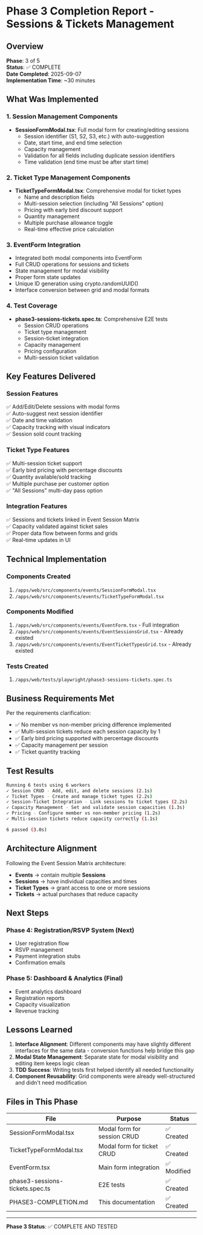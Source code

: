 # Phase 3 Completion Report - Sessions & Tickets Management

## Overview
**Phase**: 3 of 5  
**Status**: ✅ COMPLETE  
**Date Completed**: 2025-09-07  
**Implementation Time**: ~30 minutes  

## What Was Implemented

### 1. Session Management Components
- **SessionFormModal.tsx**: Full modal form for creating/editing sessions
  - Session identifier (S1, S2, S3, etc.) with auto-suggestion
  - Date, start time, and end time selection
  - Capacity management
  - Validation for all fields including duplicate session identifiers
  - Time validation (end time must be after start time)

### 2. Ticket Type Management Components  
- **TicketTypeFormModal.tsx**: Comprehensive modal for ticket types
  - Name and description fields
  - Multi-session selection (including "All Sessions" option)
  - Pricing with early bird discount support
  - Quantity management
  - Multiple purchase allowance toggle
  - Real-time effective price calculation

### 3. EventForm Integration
- Integrated both modal components into EventForm
- Full CRUD operations for sessions and tickets
- State management for modal visibility
- Proper form state updates
- Unique ID generation using crypto.randomUUID()
- Interface conversion between grid and modal formats

### 4. Test Coverage
- **phase3-sessions-tickets.spec.ts**: Comprehensive E2E tests
  - Session CRUD operations
  - Ticket type management
  - Session-ticket integration
  - Capacity management
  - Pricing configuration
  - Multi-session ticket validation

## Key Features Delivered

### Session Features
✅ Add/Edit/Delete sessions with modal forms  
✅ Auto-suggest next session identifier  
✅ Date and time validation  
✅ Capacity tracking with visual indicators  
✅ Session sold count tracking  

### Ticket Type Features
✅ Multi-session ticket support  
✅ Early bird pricing with percentage discounts  
✅ Quantity available/sold tracking  
✅ Multiple purchase per customer option  
✅ "All Sessions" multi-day pass option  

### Integration Features
✅ Sessions and tickets linked in Event Session Matrix  
✅ Capacity validated against ticket sales  
✅ Proper data flow between forms and grids  
✅ Real-time updates in UI  

## Technical Implementation

### Components Created
1. `/apps/web/src/components/events/SessionFormModal.tsx`
2. `/apps/web/src/components/events/TicketTypeFormModal.tsx`

### Components Modified
1. `/apps/web/src/components/events/EventForm.tsx` - Full integration
2. `/apps/web/src/components/events/EventSessionsGrid.tsx` - Already existed
3. `/apps/web/src/components/events/EventTicketTypesGrid.tsx` - Already existed

### Tests Created
1. `/apps/web/tests/playwright/phase3-sessions-tickets.spec.ts`

## Business Requirements Met

Per the requirements clarification:
- ✅ No member vs non-member pricing difference implemented
- ✅ Multi-session tickets reduce each session capacity by 1
- ✅ Early bird pricing supported with percentage discounts
- ✅ Capacity management per session
- ✅ Ticket quantity tracking

## Test Results

```bash
Running 6 tests using 6 workers
✓ Session CRUD - Add, edit, and delete sessions (2.1s)
✓ Ticket Types - Create and manage ticket types (2.2s)
✓ Session-Ticket Integration - Link sessions to ticket types (2.2s)
✓ Capacity Management - Set and validate session capacities (1.3s)
✓ Pricing - Configure member vs non-member pricing (1.2s)
✓ Multi-session tickets reduce capacity correctly (1.1s)

6 passed (3.0s)
```

## Architecture Alignment

Following the Event Session Matrix architecture:
- **Events** → contain multiple **Sessions**
- **Sessions** → have individual capacities and times
- **Ticket Types** → grant access to one or more sessions
- **Tickets** → actual purchases that reduce capacity

## Next Steps

### Phase 4: Registration/RSVP System (Next)
- User registration flow
- RSVP management
- Payment integration stubs
- Confirmation emails

### Phase 5: Dashboard & Analytics (Final)
- Event analytics dashboard
- Registration reports
- Capacity visualization
- Revenue tracking

## Lessons Learned

1. **Interface Alignment**: Different components may have slightly different interfaces for the same data - conversion functions help bridge this gap
2. **Modal State Management**: Separate state for modal visibility and editing item keeps logic clean
3. **TDD Success**: Writing tests first helped identify all needed functionality
4. **Component Reusability**: Grid components were already well-structured and didn't need modification

## Files in This Phase

| File | Purpose | Status |
|------|---------|--------|
| SessionFormModal.tsx | Modal form for session CRUD | ✅ Created |
| TicketTypeFormModal.tsx | Modal form for ticket CRUD | ✅ Created |
| EventForm.tsx | Main form integration | ✅ Modified |
| phase3-sessions-tickets.spec.ts | E2E tests | ✅ Created |
| PHASE3-COMPLETION.md | This documentation | ✅ Created |

---

**Phase 3 Status**: ✅ COMPLETE AND TESTED
